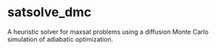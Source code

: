 # satsolve_dmc
A heuristic solver for maxsat problems using a diffusion Monte Carlo simulation of adiabatic optimization.
